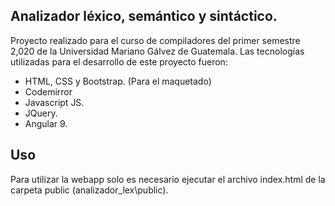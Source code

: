 ## Analizador léxico, semántico y sintáctico.

Proyecto realizado para el curso de compiladores del primer semestre 2,020 de la Universidad Mariano Gálvez de Guatemala. Las tecnologías utilizadas para el desarrollo de este proyecto fueron:

- HTML, CSS y Bootstrap. (Para el maquetado)
- Codemirror
- Javascript JS.
- JQuery.
- Angular 9.

## Uso

Para utilizar la webapp solo es necesario ejecutar el archivo index.html de la carpeta public (analizador_lex\public).
